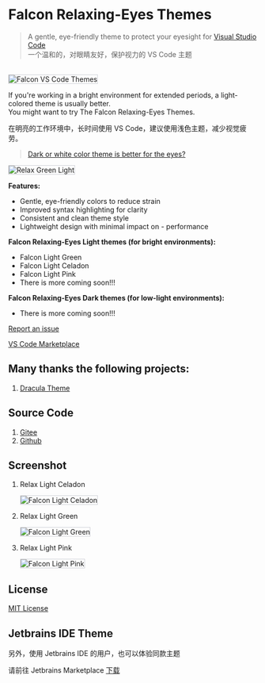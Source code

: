 # Falcon Relaxing-Eyes Themes

> A gentle, eye-friendly theme to protect your eyesight for [Visual Studio Code](https://code.visualstudio.com/) <br/>
> 一个温和的，对眼睛友好，保护视力的 VS Code 主题

<br/>
<img src="https://gitee.com/panxiaoan/falcon-vscode-themes/raw/main/assets/light-celadon.jpg" alt="Falcon VS Code Themes" style="border: 1px solid #CED0D6;">

If you're working in a bright environment for extended periods, a light-colored theme is usually better.
<br/>
You might want to try The Falcon Relaxing-Eyes Themes.<br/>

在明亮的工作环境中，长时间使用 VS Code，建议使用浅色主题，减少视觉疲劳。<br/>

> <a href="https://ux.stackexchange.com/questions/53264/dark-or-white-color-theme-is-better-for-the-eyes">Dark or white color theme is better for the eyes?</a>
<img src="https://gitee.com/panxiaoan/falcon-vscode-themes/raw/main/assets/about.jpg" alt="Relax Green Light" style="border: 1px solid #CED0D6;">

**Features:**

- Gentle, eye-friendly colors to reduce strain
- Improved syntax highlighting for clarity
- Consistent and clean theme style
- Lightweight design with minimal impact on - performance

**Falcon Relaxing-Eyes Light themes (for bright environments):**

- Falcon Light Green
- Falcon Light Celadon
- Falcon Light Pink
- There is more coming soon!!!

**Falcon Relaxing-Eyes Dark themes (for low-light environments):**

- There is more coming soon!!!

<a href="https://github.com/panxiaoan/falcon-vscode-themes/issues">Report an issue</a>

[VS Code Marketplace](https://marketplace.visualstudio.com/VSCode)

## Many thanks the following projects:

1. [Dracula Theme](https://draculatheme.com/visual-studio-code)

## Source Code

1. [Gitee](https://gitee.com/panxiaoan/falcon-vscode-themes)
2. [Github](https://github.com/panxiaoan/falcon-vscode-themes)

## Screenshot

1. Relax Light Celadon

    <img src="https://gitee.com/panxiaoan/falcon-vscode-themes/raw/main/assets/light-celadon.jpg" alt="Falcon Light Celadon" style="border: 1px solid #CED0D6;">

2. Relax Light Green

    <img src="https://gitee.com/panxiaoan/falcon-vscode-themes/raw/main/assets/light-green.jpg" alt="Falcon Light Green" style="border: 1px solid #CED0D6;">

3. Relax Light Pink

    <img src="https://gitee.com/panxiaoan/falcon-vscode-themes/raw/main/assets/light-pink.jpg" alt="Falcon Light Pink" style="border: 1px solid #CED0D6;">

## License

[MIT License](./LICENSE.txt)

## Jetbrains IDE Theme

另外，使用 Jetbrains IDE 的用户，也可以体验同款主题

请前往 Jetbrains Marketplace [下载](https://plugins.jetbrains.com/plugin/26026-falcon-relax-eyes-light-theme)